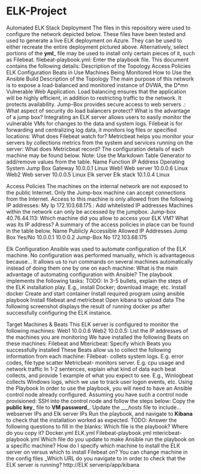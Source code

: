 # ELK-Project
Automated ELK Stack Deployment
The files in this repository were used to configure the network depicted below.
These files have been tested and used to generate a live ELK deployment on Azure. They can be used to either recreate the entire deployment pictured above. Alternatively, select portions of the __yml___ file may be used to install only certain pieces of it, such as Filebeat.
filebeat-playbook.yml: Enter the playbook file.
This document contains the following details:
Description of the Topology
Access Policies
ELK Configuration
Beats in Use
Machines Being Monitored
How to Use the Ansible Build
Description of the Topology
The main purpose of this network is to expose a load-balanced and monitored instance of DVWA, the D*mn Vulnerable Web Application.
Load balancing ensures that the application will be highly efficient, in addition to restricting traffic to the network.
It protects availability. Jump-Box provides secure access to web servers .: What aspect of security do load balancers protect? What is the advantage of a jump box?
Integrating an ELK server allows users to easily monitor the vulnerable VMs for changes to the data  and system logs.
Filebeat is for forwarding and centralizing log data, it monitors log files or specified locations: What does Filebeat watch for?
Metricbeat helps you monitor your servers by collections metrics from the system and services running on the server: What does Metricbeat record?
The configuration details of each machine may be found below. Note: Use the Markdown Table Generator to add/remove values from the table.
Name
Function
IP Address
Operating System
Jump Box
Gateway
10.0.0.1
Linux
Web1
Web server
10.0.0.6
Linux
Web2
Web server
10.0.0.5
Linux
Elk server
Elk stack
10.1.0.4
Linux

Access Policies
The machines on the internal network are not exposed to the public Internet.
Only the Jump-box machine can accept connections from the Internet. Access to this machine is only allowed from the following IP addresses:
My Ip 172.103.68.175.: Add whitelisted IP addresses
Machines within the network can only be accessed by the jumpbox.
Jump-box 40.76.44.113: Which machine did you allow to access your ELK VM? What was its IP address?
A summary of the access policies in place can be found in the table below.
Name
Publicly Accessible
Allowed IP Addresses
Jump Box
Yes/No
10.0.0.1 10.0.0.2
Jump-Box
No
172.103.68.175







Elk Configuration
Ansible was used to automate configuration of the ELK machine. No configuration was performed manually, which is advantageous because...
It allows us to run commands on several machines automatically instead of doing them one by one on each machine: What is the main advantage of automating configuration with Ansible?
The playbook implements the following tasks:
TODO: In 3-5 bullets, explain the steps of the ELK installation play. E.g., install Docker; download image; etc.
Install docker
Create and start container
Install required program using ansible playbook
Install filebeat and metricbeat
Open kibana to upload data
The following screenshot displays the result of running docker ps after successfully configuring the ELK instance.

Target Machines & Beats
This ELK server is configured to monitor the following machines:
Web1 10.0.0.6
Web2 10.0.0.5: List the IP addresses of the machines you are monitoring
We have installed the following Beats on these machines:
Filebeat and Mtericbeat: Specify which Beats you successfully installed
These Beats allow us to collect the following information from each machine:
Filebeat- collets system logs. E.g. error codes, file type scatter
Metricbeat- monitors server. E.g. cpu usage and network traffic
 In 1-2 sentences, explain what kind of data each beat collects, and provide 1 example of what you expect to see. E.g., Winlogbeat collects Windows logs, which we use to track user logon events, etc.
Using the Playbook
In order to use the playbook, you will need to have an Ansible control node already configured. Assuming you have such a control node provisioned:
SSH into the control node and follow the steps below:
Copy the __public key___ file to __VM password___.
Update the ____hosts_ file to include… webserver IPs and Elk server IPs
Run the playbook, and navigate to __Kibana__ to check that the installation worked as expected.
TODO: Answer the following questions to fill in the blanks:
Which file is the playbook? Where do you copy it?
Docker.yml
ELK.yml
Filebeat-playbook.yml
mtericbeat-playbook.yml
Which file do you update to make Ansible run the playbook on a specific machine? How do I specify which machine to install the ELK server on versus which to install Filebeat on?
You can change machine in the config files
_Which URL do you navigate to in order to check that the ELK server is running?
http://ELK serverip/app/kibana
